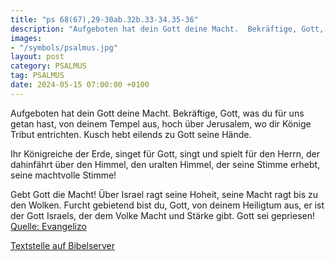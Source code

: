 ```yaml
---
title: "ps 68(67),29-30ab.32b.33-34.35-36"
description: "Aufgeboten hat dein Gott deine Macht.  Bekräftige, Gott, was du für uns getan hast, von deinem Tempel aus, hoch über Jerusalem, wo dir Könige Tribut entrichten. Kusch hebt eilends zu Gott seine Hände.  Ihr Königreiche der Erde, singet für Gott,  singt und spielt für den Herrn, ...."
images:
- "/symbols/psalmus.jpg"
layout: post
category: PSALMUS
tag: PSALMUS
date: 2024-05-15 07:00:00 +0100
---
```

Aufgeboten hat dein Gott deine Macht. 
Bekräftige, Gott, was du für uns getan hast,
von deinem Tempel aus, hoch über Jerusalem,
wo dir Könige Tribut entrichten.
Kusch hebt eilends zu Gott seine Hände.

Ihr Königreiche der Erde, singet für Gott, 
singt und spielt für den Herrn,
der dahinfährt über den Himmel, den uralten Himmel, 
der seine Stimme erhebt, seine machtvolle Stimme!

Gebt Gott die Macht! 
Über Israel ragt seine Hoheit, 
seine Macht ragt bis zu den Wolken.<!--more-->
Furcht gebietend bist du, Gott, von deinem Heiligtum aus, 
er ist der Gott Israels, der dem Volke Macht und Stärke gibt. Gott sei gepriesen!<br>
[Quelle: Evangelizo](https://evangeliumtagfuertag.org/DE/gospel)

[Textstelle auf Bibelserver](https://www.bibleserver.com/EU/ps68(67),29-30ab.32b.33-34.35-36)
